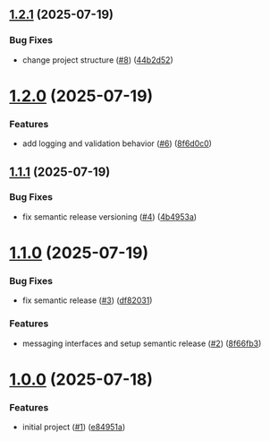 ## [1.2.1](https://github.com/gasbrieo/dotnet-cleanarch/compare/v1.2.0...v1.2.1) (2025-07-19)


### Bug Fixes

* change project structure ([#8](https://github.com/gasbrieo/dotnet-cleanarch/issues/8)) ([44b2d52](https://github.com/gasbrieo/dotnet-cleanarch/commit/44b2d5251a243506a3a5e00f37932b2f3747dcb2))

# [1.2.0](https://github.com/gasbrieo/dotnet-cleanarch/compare/v1.1.1...v1.2.0) (2025-07-19)


### Features

* add logging and validation behavior ([#6](https://github.com/gasbrieo/dotnet-cleanarch/issues/6)) ([8f6d0c0](https://github.com/gasbrieo/dotnet-cleanarch/commit/8f6d0c026550b7d406938fab3fc3365ae18087a2))

## [1.1.1](https://github.com/gasbrieo/dotnet-cleanarch/compare/v1.1.0...v1.1.1) (2025-07-19)


### Bug Fixes

* fix semantic release versioning ([#4](https://github.com/gasbrieo/dotnet-cleanarch/issues/4)) ([4b4953a](https://github.com/gasbrieo/dotnet-cleanarch/commit/4b4953aadaed31c94d1752c858d68e0b6c4c5db3))

# [1.1.0](https://github.com/gasbrieo/dotnet-cleanarch/compare/v1.0.0...v1.1.0) (2025-07-19)


### Bug Fixes

* fix semantic release ([#3](https://github.com/gasbrieo/dotnet-cleanarch/issues/3)) ([df82031](https://github.com/gasbrieo/dotnet-cleanarch/commit/df82031ddf23638e2ebef889da445dd5c86f2372))


### Features

* messaging interfaces and setup semantic release ([#2](https://github.com/gasbrieo/dotnet-cleanarch/issues/2)) ([8f66fb3](https://github.com/gasbrieo/dotnet-cleanarch/commit/8f66fb36cbef506595d04c3ced02567f37bbcc60))

# [1.0.0](https://github.com/gasbrieo/dotnet-cleanarch/commits/v1.0.0) (2025-07-18)


### Features

* initial project ([#1](https://github.com/gasbrieo/dotnet-cleanarch/issues/1)) ([e84951a](https://github.com/gasbrieo/dotnet-cleanarch/commit/e9f6e8595a86bd7ea198a1bedd5a4e202e617c9d))
